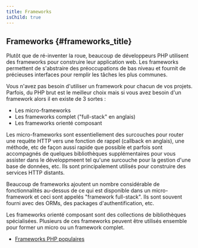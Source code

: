 ```yaml
---
title: Frameworks
isChild: true
---
```


## Frameworks {#frameworks_title}

Plutôt que de ré-inventer la roue, beaucoup de développeurs PHP utilisent des frameworks pour construire leur application 
web. Les frameworks permettent de s'abstraire des préoccupations de bas niveau et fournit de précieuses interfaces 
pour remplir les tâches les plus communes.

Vous n'avez pas besoin d'utiliser un framework pour chacun de vos projets. Parfois, du PHP brut est le meilleur choix 
mais si vous avez besoin d'un framework alors il en existe de 3 sortes :

* Les micro-frameworks
* Les frameworks complet ("full-stack" en anglais)
* Les frameworks orienté composant

Les micro-frameworks sont essentiellement des surcouches pour router une requête HTTP vers une fonction de rappel 
(callback en anglais), une méthode, etc de façon aussi rapide que possible et parfois sont accompagnés de quelques 
bibliothèques supplémentaires pour vous assister dans le développmeent tel qu'une surcouche pour la gestion d'une 
base de données, etc. Ils sont principalement utilisés pour construire des services HTTP distants.

Beaucoup de frameworks ajoutent un nombre considérable de fonctionnalités au-dessus de ce qui est disponible dans un 
micro-framework et ceci sont appelés "framework full-stack". Ils sont souvent fourni avec des ORMs, des packages 
d'authentification, etc.

Les frameworks orienté composant sont des collections de bibliothèques spécialisées. Plusieurs de ces frameworks 
peuvent être utilisés ensemble pour former un micro ou un framework complet.

* [Frameworks PHP populaires](https://github.com/codeguy/php-the-right-way/wiki/Frameworks)
